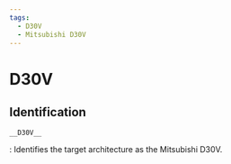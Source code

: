 ```yaml
---
tags:
  - D30V
  - Mitsubishi D30V
---
```

# D30V

## Identification

`__D30V__`

: Identifies the target architecture as the Mitsubishi D30V.

<!---
<gcc/config/d30v/d30v.h> (3.1)

#define CPP_PREDEFINES "-D__D30V__ -Amachine=d30v"
--->
